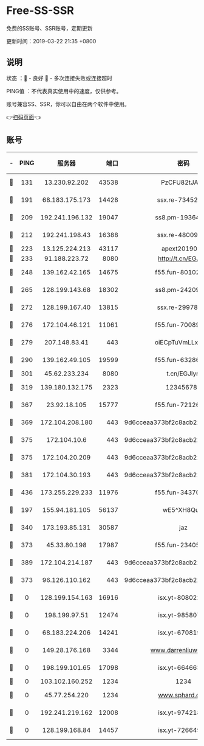 # Free-SS-SSR

免费的SS账号、SSR账号，定期更新

更新时间：2019-03-22 21:35 +0800

## 说明

状态     ：🙂 - 良好 🙁 - 多次连接失败或连接超时

PING值   ：不代表真实使用中的速度，仅供参考。

账号兼容SS、SSR，你可以自由在两个软件中使用。

👉[扫码页面](https://liesauer.github.io/Free-SS-SSR/)👈

## 账号

|-|PING|服务器|端口|密码|加密方式|区域|
|:----:|:----:|:-----:|-----:|:----:|:----:|:----:|
|🙂|131|13.230.92.202|43538|PzCFU82tJAdZ|aes-256-cfb|JP|
|🙂|191|68.183.175.173|14428|ssx.re-73452986|aes-256-cfb|US|
|🙂|209|192.241.196.132|19047|ss8.pm-19364994|aes-256-cfb|US|
|🙂|212|192.241.198.43|16388|ssx.re-48009112|aes-256-cfb|US|
|🙂|223|13.125.224.213|43117|apext2019005|chacha20|KR|
|🙂|233|91.188.223.72|8080|http://t.cn/EGJIyrl|rc4-md5|RU|
|🙂|248|139.162.42.165|14675|f55.fun-80102385|aes-256-cfb|SG|
|🙂|265|128.199.143.68|18302|ss8.pm-24209175|aes-256-cfb|SG|
|🙂|272|128.199.167.40|13815|ssx.re-29978832|aes-256-cfb|SG|
|🙂|276|172.104.46.121|11061|f55.fun-70089612|aes-256-cfb|SG|
|🙂|279|207.148.83.41|443|oiECpTuVmLLxk4Ts|aes-256-cfb|AU|
|🙂|290|139.162.49.105|19599|f55.fun-63286751|aes-256-cfb|SG|
|🙂|301|45.62.233.234|8080|t.cn/EGJIyrl|rc4-md5|CA|
|🙂|319|139.180.132.175|2323|123456789|aes-256-cfb|SG|
|🙂|367|23.92.18.105|15777|f55.fun-72126030|aes-256-cfb|US|
|🙂|369|172.104.208.180|443|9d6cceaa373bf2c8acb22e60b6a58be6|aes-256-cfb|US|
|🙂|375|172.104.10.6|443|9d6cceaa373bf2c8acb22e60b6a58be6|aes-256-cfb|US|
|🙂|375|172.104.20.209|443|9d6cceaa373bf2c8acb22e60b6a58be6|aes-256-cfb|US|
|🙂|381|172.104.30.193|443|9d6cceaa373bf2c8acb22e60b6a58be6|aes-256-cfb|US|
|🙂|436|173.255.229.233|11976|f55.fun-34370951|aes-256-cfb|US|
|🙂|197|155.94.181.105|56137|wE5^XH8Quw|aes-256-cfb|US|
|🙂|340|173.193.85.131|30587|jaz|aes-256-cfb|US|
|🙂|373|45.33.80.198|17987|f55.fun-23405054|aes-256-cfb|US|
|🙂|389|172.104.214.187|443|9d6cceaa373bf2c8acb22e60b6a58be6|aes-256-cfb|US|
|🙁|373|96.126.110.162|443|9d6cceaa373bf2c8acb22e60b6a58be6|aes-256-cfb|US|
|🙁|0|128.199.154.163|16916|isx.yt-80802221|aes-256-cfb|SG|
|🙁|0|198.199.97.51|12474|isx.yt-98580755|aes-256-cfb|US|
|🙁|0|68.183.224.206|14241|isx.yt-67081924|aes-256-cfb|SG|
|🙁|0|149.28.176.168|3344|www.darrenliuwei.com|aes-256-cfb|AU|
|🙁|0|198.199.101.65|17098|isx.yt-66466374|aes-256-cfb|US|
|🙁|0|103.102.160.252|1234|1234|rc4-md5|JP|
|🙁|0|45.77.254.220|1234|www.sphard.com|aes-256-cfb|SG|
|🙁|0|192.241.219.162|12008|isx.yt-97421893|aes-256-cfb|US|
|🙁|0|128.199.168.84|14457|isx.yt-72664924|aes-256-cfb|SG|
